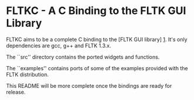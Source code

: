 FLTKC - A C Binding to the FLTK GUI Library
=============================================

FLTKC aims to be a complete C binding to the [FLTK GUI library] [1]. It's only dependencies are gcc, g++ and FLTK 1.3.x.

The ``src'' directory contains the ported widgets and functions.

The ``examples'' contains ports of some of the examples provided with the FLTK distribution.

This README will be more complete once the bindings are ready for release.

  [1]: http://www.fltk.org/index.php      "FLTK"
